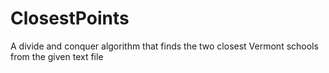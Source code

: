 # ClosestPoints
A divide and conquer algorithm that finds the two closest Vermont schools from the given text file
